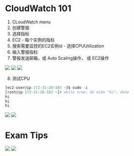 # CloudWatch 101

1. CLoudWatch menu
2. 创建警报
3. 选择指标
4. EC2 - 每个实例的指标
5. 搜索需要监控的EC2实例id - 选择CPUUtilization
6. 输入警报指标
7. 警报发送邮箱，或 Auto Scaling操作， 或 EC2操作

  ![](https://i.loli.net/2019/06/15/5d04f7bcbb93621376.png)
  ![](https://i.loli.net/2019/06/15/5d04f7c161f9990762.png)
  ![](https://i.loli.net/2019/06/15/5d04f8484932581418.png)

8. 测试CPU
  ```python
  [ec2-user@ip-172-31-28-183 ~]$ sudo -i
  [root@ip-172-31-28-183 ~]# while true; do echo "hi"; done
  hi
  hi
  hi
  ```
  ![](https://i.loli.net/2019/06/15/5d04fc717e6c870321.png)
  ![](https://i.loli.net/2019/06/15/5d04fc7648f9e84727.png)

# Exam Tips
![](https://i.loli.net/2019/06/15/5d04f1dc56b9d41582.png)
![](https://i.loli.net/2019/06/15/5d04fbd6dc8fb46372.png)
